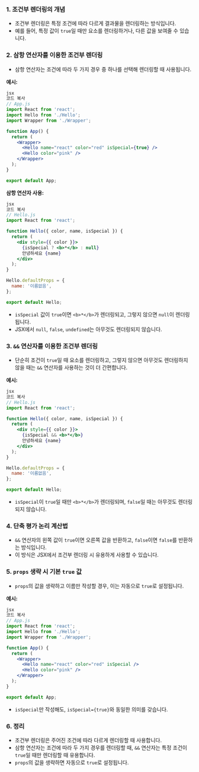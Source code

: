 ### 1. **조건부 렌더링의 개념**

- 조건부 렌더링은 특정 조건에 따라 다르게 결과물을 렌더링하는 방식입니다.
- 예를 들어, 특정 값이 `true`일 때만 요소를 렌더링하거나, 다른 값을 보여줄 수 있습니다.

### 2. **삼항 연산자를 이용한 조건부 렌더링**

- 삼항 연산자는 조건에 따라 두 가지 경우 중 하나를 선택해 렌더링할 때 사용됩니다.

**예시:**

```jsx
jsx
코드 복사
// App.js
import React from 'react';
import Hello from './Hello';
import Wrapper from './Wrapper';

function App() {
  return (
    <Wrapper>
      <Hello name="react" color="red" isSpecial={true} />
      <Hello color="pink" />
    </Wrapper>
  );
}

export default App;

```

**삼항 연산자 사용:**

```jsx
jsx
코드 복사
// Hello.js
import React from 'react';

function Hello({ color, name, isSpecial }) {
  return (
    <div style={{ color }}>
      {isSpecial ? <b>*</b> : null}
      안녕하세요 {name}
    </div>
  );
}

Hello.defaultProps = {
  name: '이름없음',
};

export default Hello;

```

- `isSpecial` 값이 `true`이면 `<b>*</b>`가 렌더링되고, 그렇지 않으면 `null`이 렌더링됩니다.
- JSX에서 `null`, `false`, `undefined`는 아무것도 렌더링되지 않습니다.

### 3. **`&&` 연산자를 이용한 조건부 렌더링**

- 단순히 조건이 `true`일 때 요소를 렌더링하고, 그렇지 않으면 아무것도 렌더링하지 않을 때는 `&&` 연산자를 사용하는 것이 더 간편합니다.

**예시:**

```jsx
jsx
코드 복사
// Hello.js
import React from 'react';

function Hello({ color, name, isSpecial }) {
  return (
    <div style={{ color }}>
      {isSpecial && <b>*</b>}
      안녕하세요 {name}
    </div>
  );
}

Hello.defaultProps = {
  name: '이름없음',
};

export default Hello;

```

- `isSpecial`이 `true`일 때만 `<b>*</b>`가 렌더링되며, `false`일 때는 아무것도 렌더링되지 않습니다.

### 4. **단축 평가 논리 계산법**

- `&&` 연산자의 왼쪽 값이 `true`이면 오른쪽 값을 반환하고, `false`이면 `false`를 반환하는 방식입니다.
- 이 방식은 JSX에서 조건부 렌더링 시 유용하게 사용할 수 있습니다.

### 5. **`props` 생략 시 기본 `true` 값**

- `props`의 값을 생략하고 이름만 작성할 경우, 이는 자동으로 `true`로 설정됩니다.

**예시:**

```jsx
jsx
코드 복사
// App.js
import React from 'react';
import Hello from './Hello';
import Wrapper from './Wrapper';

function App() {
  return (
    <Wrapper>
      <Hello name="react" color="red" isSpecial />
      <Hello color="pink" />
    </Wrapper>
  );
}

export default App;

```

- `isSpecial`만 작성해도, `isSpecial={true}`와 동일한 의미를 갖습니다.

### 6. **정리**

- 조건부 렌더링은 주어진 조건에 따라 다르게 렌더링할 때 사용합니다.
- 삼항 연산자는 조건에 따라 두 가지 경우를 렌더링할 때, `&&` 연산자는 특정 조건이 `true`일 때만 렌더링할 때 유용합니다.
- `props`의 값을 생략하면 자동으로 `true`로 설정됩니다.
